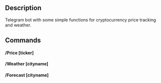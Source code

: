 ## Description

Telegram bot with some simple functions for cryptocurrency price tracking and weather.

## Commands

#### /Price [ticker]

#### /Weather [cityname]  

#### /Forecast [cityname]  
